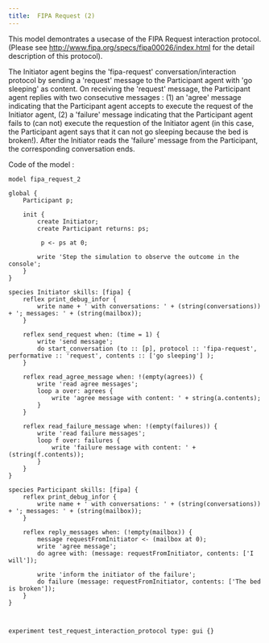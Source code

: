 ```yaml
---
title:  FIPA Request (2)
---
```


[//]: # (keyword|skill_fipa)
[//]: # (keyword|type_message)
[//]: # (keyword|concept_fipa)


This model demontrates a usecase of the FIPA Request interaction protocol. (Please see http://www.fipa.org/specs/fipa00026/index.html for the detail description of this protocol).

The Initiator agent begins the 'fipa-request' conversation/interaction protocol by sending a 'request' message to the Participant agent with 'go sleeping' as content.
On receiving the 'request' message, the Participant agent replies with two consecutive messages : 
(1) an 'agree' message indicating that the Participant agent accepts to execute the request of the Initiator agent, 
(2) a 'failure' message indicating that the Participant agent fails to (can not) execute the requestion of the Initiator agent (in this case, the Participant agent says that it can not go sleeping because the bed is broken!).
After the Initiator reads the 'failure' message from the Participant, the corresponding conversation ends.


Code of the model : 

```
model fipa_request_2

global {
	Participant p;
	
	init {
		create Initiator;
		create Participant returns: ps;
		
		 p <- ps at 0;
		
		write 'Step the simulation to observe the outcome in the console';
	}
}

species Initiator skills: [fipa] {
	reflex print_debug_infor {
		write name + ' with conversations: ' + (string(conversations)) + '; messages: ' + (string(mailbox));
	}
	
	reflex send_request when: (time = 1) {
		write 'send message';
		do start_conversation (to :: [p], protocol :: 'fipa-request', performative :: 'request', contents :: ['go sleeping'] );
	}
	
	reflex read_agree_message when: !(empty(agrees)) {
		write 'read agree messages';
		loop a over: agrees {
			write 'agree message with content: ' + string(a.contents);
		}
	}
	
	reflex read_failure_message when: !(empty(failures)) {
		write 'read failure messages';
		loop f over: failures {
			write 'failure message with content: ' + (string(f.contents));
		}
	}
}

species Participant skills: [fipa] {
	reflex print_debug_infor {
		write name + ' with conversations: ' + (string(conversations)) + '; messages: ' + (string(mailbox));
	}

	reflex reply_messages when: (!empty(mailbox)) {
		message requestFromInitiator <- (mailbox at 0);
		write 'agree message';
		do agree with: (message: requestFromInitiator, contents: ['I will']);
		
		write 'inform the initiator of the failure';
		do failure (message: requestFromInitiator, contents: ['The bed is broken']);
	}
}



experiment test_request_interaction_protocol type: gui {}
```
